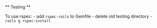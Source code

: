 ** Testing **

To use rspec:
    - add `rspec-rails` to Gemfile
    - delete old testing directory
    - `rails g rspec:install`